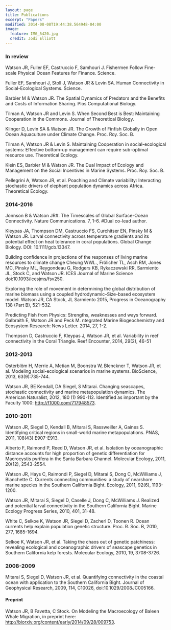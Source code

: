 ```yaml
---
layout: page
title: Publications
excerpt: "Papers"
modified: 2014-08-08T19:44:38.564948-04:00
image:
  feature: IMG_5420.jpg
  credit: Jodi Elliott
---
```


### In review
Watson JR, Fuller EF, Castruccio F, Samhouri J. Fishermen Follow Fine-scale Physical Ocean Features for Finance. Science.

Fuller EF, Samhouri J, Stoll J, Watson JR & Levin SA. Human Connectivity in Social-Ecological Systems. Science.

Barbier M & Watson JR. The Spatial Dynamics of Predators and the Benefits and Costs of Information Sharing. Plos Computational Biology.

Tilman A, Watson JR and Levin S. When Second Best is Best: Maintaining Cooperation in the Commons. Journal of Theoretical Biology.

Klinger D, Levin SA & Watson JR. The Growth of Finfish Globally in Open Ocean Aquaculture under Climate Change. Proc. Roy. Soc. B.

Tilman A, Watson JR & Levin S. Maintaining Cooperation in social-ecological systems: Effective bottom-up management can require sub-optimal resource use. Theoretical Ecology.

Klein ES, Barbier M & Watson JR. The Dual Impact of Ecology and Management on the Social Incentives in Marine Systems. Proc. Roy. Soc. B.

Pellegrini A, Watson JR, et al. Poaching and Climate variability: Interacting stochastic drivers of elephant population dynamics across Africa. Theoretical Ecology.

### 2014-2016
Jonnson B & Watson JR#. The Timescales of Global Surface-Ocean Connectivity. Nature Communications. 7, 1-6. #Dual co-lead author.

Kleypas JA, Thompson DM, Castruccio FS, Curchitser EN, Pinsky M & Watson JR. Larval connectivity across temperature gradients and its potential effect on heat tolerance in coral populations. Global Change Biology. DOI: 10.1111/gcb.13347.

Building confidence in projections of the responses of living marine resources to climate change
Cheung WWL., Frölicher TL, Asch RM, Jones MC, Pinsky ML, Reygondeau G, Rodgers KB, Rykaczewski RR, Sarmiento JL, Stock C, and Watson JR. ICES Journal of Marine Science doi:10.1093/icesjms/fsv250.

Exploring the role of movement in determining the global distribution of marine biomass using a coupled hydrodynamic–Size-based ecosystem model. Watson JR, CA Stock, JL Sarmiento
2015, Progress in Oceanography 138 (Part B), 521–532.

Predicting Fish from Physics: Strengths, weaknesses and ways forward. Galbraith E, Watson JR and Peck M. ntegrated Marine Biogeochemistry and Ecosystem Research: News Letter. 2014, 27, 1-2.

Thompson D, Castruccio F, Kleypas J, Watson JR, et al. Variability in reef connectivity in the Coral Triangle. Reef Encounter, 2014, 29(2), 46-51

### 2012-2013
Osterblöm H, Merrie A, Metian M, Boonstra W, Blenckner T, Watson JR, et al. Modeling social-ecological scenarios in marine systems. BioScience, 2013, 63(9):735-744.

Watson JR, BE Kendall, DA Siegel, S Mitarai. Changing seascapes, stochastic connectivity and marine metapopulation dynamics. The American Naturalist, 2012, 180 (1) 990-112. Identified as important by the Faculty 1000: http://f1000.com/717948573.

### 2010-2011
Watson JR, Siegel D, Kendall B, Mitarai S, Rassweiller A, Gaines S. Identifying critical regions in small-world marine metapopulations. PNAS, 2011, 108(43) E907-E913.

Alberto F, Raimond P, Reed D, Watson JR, et al. Isolation by oceanographic distance accounts for high proportion of genetic differentiation for Macrocystis pyrifera in the Santa Barbara Channel. Molecular Ecology, 2011, 20(12), 2543-2554.

Watson JR, Hays C, Raimondi P, Siegel D, Mitarai S, Dong C, McWilliams J, Blanchette C. Currents connecting communities: a study of nearshore marine species in the Southern California Bight. Ecology, 2011, 92(6), 1193-1200.

Watson JR, Mitarai S, Siegel D, Caselle J, Dong C, McWilliams J. Realized and potential larval connectivity in the Southern California Bight. Marine Ecology Progress Series, 2010, 401, 31-48.

White C, Selkoe K, Watson JR, Siegel D, Zacherl D, Toonen R. Ocean currents help explain population genetic structure. Proc. R. Soc. B, 2010, 277, 1685-1694.

Selkoe K, Watson JR, et al. Taking the chaos out of genetic patchiness: revealing ecological and oceanographic drivers of seascape genetics in Southern California kelp forests. Molecular Ecology, 2010, 19, 3708-3726.

### 2008-2009
Mitarai S, Siegel D, Watson JR, et al. Quantifying connectivity in the coastal ocean with application to the Southern California Bight. Journal of Geophysical Research, 2009, 114, C10026, doi:10.1029/2008JC005166.

#### Preprint
Watson JR, B Favetta, C Stock. On Modeling the Macroecology of Baleen Whale Migration, in preprint here: http://biorxiv.org/content/early/2014/09/28/009753.


